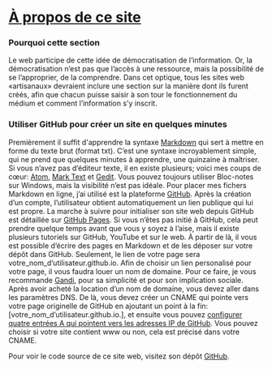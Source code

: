 # [À propos de ce site](https://www.antoinesweeney.com)

### Pourquoi cette section

Le web participe de cette idée de démocratisation de l’information.
Or, la démocratisation n’est pas que l’accès à une ressource, mais la possibilité de se l’approprier, de la comprendre.
Dans cet optique, tous les sites web «artisanaux» devraient inclure une section sur la manière dont ils furent créés, afin que chacun puisse saisir à son tour le fonctionnement du médium et comment l’information s’y inscrit.

### Utiliser GitHub pour créer un site en quelques minutes

Premièrement il suffit d'apprendre la syntaxe [Markdown](https://www.markdownguide.org/) qui sert à mettre en forme du texte brut (format txt).
C’est une syntaxe incroyablement simple, qui ne prend que quelques minutes à apprendre, une quinzaine à maîtriser.
Si vous n’avez pas d’éditeur texte, il en existe plusieurs; voici mes coups de cœur: [Atom](https://atom.io/), [Mark Text](https://marktext.app/) et [Gedit](https://wiki.gnome.org/Apps/Gedit).
Vous pouvez toujours utiliser Bloc-notes sur Windows, mais la visibilité n’est pas idéale.
Pour placer mes fichers Markdown en ligne, j’ai utilisé est la plateforme [GitHub](https://github.com/).
Après la création d’un compte, l’utilisateur obtient automatiquement un lien publique qui lui est propre.
La marche à suivre pour initialiser son site web depuis GitHub est détaillée sur [GitHub Pages](https://pages.github.com/).
Si vous n’êtes pas initié à GitHub, cela peut prendre quelque temps avant que vous y soyez à l’aise, mais il existe plusieurs tutoriels sur GitHub, YouTube et sur le web.
À partir de là, il vous est possible d’écrire des pages en Markdown et de les déposer sur votre dépôt dans GitHub.
Seulement, le lien de votre page sera votre_nom_d’utilisateur.github.io.
Afin de choisir un lien personalisé pour votre page, il vous faudra louer un nom de domaine.
Pour ce faire, je vous recommande [Gandi](https://www.gandi.net/fr), pour sa simplicité et pour son implication sociale.
Après avoir acheté la location d’un nom de domaine, vous devez aller dans les paramètres DNS.
De là, vous devez créer un CNAME qui pointe vers votre page originelle de GitHub en ajoutant un point à la fin: [votre_nom_d’utilisateur.github.io.], et ensuite vous pouvez [configurer quatre entrées A qui pointent vers les adresses IP de GitHub](https://docs.github.com/en/github/working-with-github-pages/managing-a-custom-domain-for-your-github-pages-site).
Vous pouvez choisir si votre site contient www ou non, cela est précisé dans votre CNAME.


Pour voir le code source de ce site web, visitez son dépôt [GitHub](https://github.com/Sweeney97).
